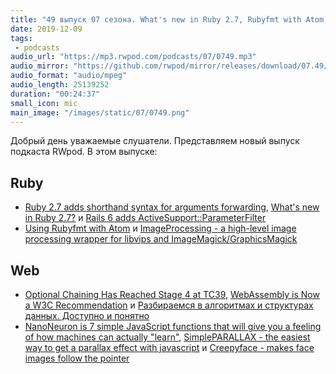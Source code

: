 ```yaml
---
title: "49 выпуск 07 сезона. What's new in Ruby 2.7, Rubyfmt with Atom, ImageProcessing, NanoNeuron, Creepyface и прочее"
date: 2019-12-09
tags:
 - podcasts
audio_url: "https://mp3.rwpod.com/podcasts/07/0749.mp3"
audio_mirror: "https://github.com/rwpod/mirror/releases/download/07.49/0749.mp3"
audio_format: "audio/mpeg"
audio_length: 25139252
duration: "00:24:37"
small_icon: mic
main_image: "/images/static/07/0749.png"
---
```


Добрый день уважаемые слушатели. Представляем новый выпуск подкаста RWpod. В этом выпуске:

## Ruby

 - [Ruby 2.7 adds shorthand syntax for arguments forwarding](https://blog.saeloun.com/2019/12/04/ruby-2-7-adds-new-operator-for-arguments-forwarding.html), [What's new in Ruby 2.7?](https://medium.com/rubyinside/whats-new-in-ruby-2-7-79c98b265502) и [Rails 6 adds ActiveSupport::ParameterFilter](https://blog.saeloun.com/2019/12/03/rails-6-adds-activesupport-parameter-filter)
 - [Using Rubyfmt with Atom](https://schwad.github.io/ruby/rails/tutorials/2019/12/02/using-rubyfmt-on-atom.html) и [ImageProcessing - a high-level image processing wrapper for libvips and ImageMagick/GraphicsMagick](https://github.com/janko/image_processing)

## Web

 - [Optional Chaining Has Reached Stage 4 at TC39](https://twitter.com/robpalmer2/status/1202312626891452416), [WebAssembly is Now a W3C Recommendation](https://www.w3.org/2019/12/pressrelease-wasm-rec.html.en) и [Разбираемся в алгоритмах и структурах данных. Доступно и понятно](https://dou.ua/lenta/articles/what-you-should-know-about-algorithms/)
 - [NanoNeuron is 7 simple JavaScript functions that will give you a feeling of how machines can actually "learn"](https://github.com/trekhleb/nano-neuron), [SimplePARALLAX - the easiest way to get a parallax effect with javascript](https://simpleparallax.com/) и [Creepyface - makes face images follow the pointer](https://creepyface.io/)

<!--more-->

